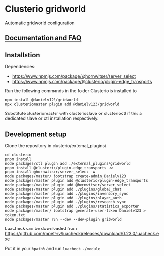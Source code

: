 # Clusterio gridworld

Automatic gridworld configuration

## [Documentation and FAQ](docs/docs.md)

## Installation

Dependencies:

* https://www.npmjs.com/package/@hornwitser/server_select
* https://www.npmjs.com/package/@clusterio/plugin-edge_transports

Run the following commands in the folder Clusterio is installed to:

	npm install @danielv123/gridworld
	npx clusteriomaster plugin add @danielv123/gridworld

Substitute clusteriomaster with clusterioslave or clusterioctl if this a dedicated slave or ctl installation respectively.

## Development setup

Clone the repository in clusterio/external_plugins/

	cd clusterio
	pnpm install
	node packages/ctl plugin add ./external_plugins/gridworld
	pnpm install @clusterio/plugin-edge_transports -w
	pnpm install @hornwitser/server_select -w
	node packages/master/ bootstrap create-admin Danielv123
	node packages/master plugin add @clusterio/plugin-edge_transports
	node packages/master plugin add @hornwitser/server_select
	node packages/master plugin add ./plugins/global_chat
	node packages/master plugin add ./plugins/inventory_sync
	node packages/master plugin add ./plugins/player_auth
	node packages/master plugin add ./plugins/research_sync
	node packages/master plugin add ./plugins/statistics_exporter
	node packages/master/ bootstrap generate-user-token Danielv123 > token.txt
	node packages/master run --dev --dev-plugin gridworld

Luacheck can be downloaded from https://github.com/mpeterv/luacheck/releases/download/0.23.0/luacheck.exe

Put it in your `%path%` and run `luacheck ./module`
